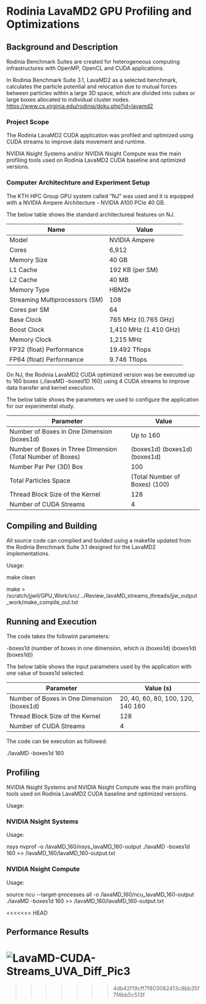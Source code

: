 # Rodinia LavaMD2 GPU Profiling and Optimizations

## Background and Description

Rodinia Benchmark Suites are created for heterogeneous computing infrastructures with OpenMP, OpenCL and CUDA applications. 

In Rodinia Benchmark Suite 3.1, LavaMD2 as a selected benchmark, calculates the particle potential and relocation due to mutual forces between particles within a large 3D space, which are divided into cubes or large boxes allocated to individual cluster nodes. https://www.cs.virginia.edu/rodinia/doku.php?id=lavamd2 

 ### Project Scope

The Rodinia LavaMD2 CUDA application was profiled and optimized using CUDA streams to improve data movement and runtime. 

NVIDIA Nsight Systems and/or NVIDIA Nsight Compute was the main profiling tools used on Rodinia LavaMD2 CUDA baseline and optimized versions.

### Computer Architechture and Experiment Setup

The KTH HPC Group GPU system called “NJ” was used and it is equipped with a NVIDIA Ampere Architecture - NVIDIA A100 PCIe 40 GB. 

The below table shows the standard architectureal features on NJ.  

|Name|Value|
| ------------- | ------------- | 
|Model|NVIDIA Ampere|
|Cores|6,912|
|Memory Size|40 GB|
|L1 Cache|192 KB (per SM)|
|L2 Cache|40 MB|
|Memory Type|HBM2e|
|Streaming Multiprocessors (SM)	|108|
|Cores per SM|64|
|Base Clock|765 MHz (0.765 GHz)|
|Boost Clock|1,410 MHz (1.410 GHz)|
|Memory Clock|1,215 MHz|
|FP32 (float) Performance|19.492 Tflops|
|FP64 (float) Performance|9.746 Tflops|

On NJ, the Rodinia LavaMD2 CUDA optimized version was be executed up to 160 boxes (./lavaMD -boxed1D 160) using 4 CUDA streams to improve data transfer and kernel execution.

The below table shows the parameters we used to configure the application for our experimental study. 

|Parameter|	Value|
| ------------- | ------------- | 
|Number of Boxes in One Dimension (boxes1d)|Up to 160|
|Number of Boxes in Three Dimension (Total Number of Boxes)|(boxes1d) (boxes1d) (boxes1d) | 
|Number Par Per (3D) Box|100|
|Total Particles Space |(Total Number of Boxes) (100)|
|Thread Block Size of the Kernel|128|
|Number of CUDA Streams|4|

## Compiling and Building

All source code can complied and builded using a makefile updated from the Rodinia Benchmark Suite 3.1 designed for the LavaMD2 implementations.  

Usage:

make clean

make > /scratch/jjwil/GPU_Work/src/.../Review_lavaMD_streams_threads/jjw_output_work/make_compile_out.txt


## Running and Execution 

The code takes the followint parameters:

-boxes1d	(number of boxes in one dimension, which is (boxes1d) (boxes1d) (boxes1d))

The below table shows the input parameters used by the application with one value of boxes1d selected.

| Parameter   | Value (s)     | 
| ------------- | ------------- | 
| Number of Boxes in One Dimension (boxes1d) | 20, 40, 60, 80, 100, 120, 140 160 | 
| Thread Block Size of the Kernel | 128 | 
| Number of CUDA Streams         | 4 | 

The code can be execution as followed: 

./lavaMD -boxes1d 160 

## Profiling 

NVIDIA Nsight Systems and NVIDIA Nsight Compute was the main profiling tools used on Rodinia LavaMD2 CUDA baseline and optimized versions.

Usage:

### NVIDIA Nsight Systems

Usage:

nsys nvprof -o /lavaMD_160/nsys_lavaMD_160-output ./lavaMD -boxes1d 160 >> /lavaMD_160/lavaMD_160-output.txt

### NVIDIA Nsight Compute

Usage:

source ncu --target-processes all -o /lavaMD_160/ncu_lavaMD_160-output ./lavaMD -boxes1d 160 >> /lavaMD_160/lavaMD_160-output.txt

<<<<<<< HEAD
## Performance Results

![LavaMD-CUDA-Streams_UVA_Diff_Pic3](https://user-images.githubusercontent.com/117684550/211210813-84b3235c-9f2b-4ab3-9989-d4b20c35c1e2.png)
=======


>>>>>>> 4db42f19cff7f803082413c8bb35f7f4bb5c513f
